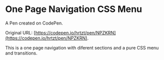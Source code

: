# One Page Navigation CSS Menu

A Pen created on CodePen.

Original URL: [https://codepen.io/hrtzt/pen/NPZKRN](https://codepen.io/hrtzt/pen/NPZKRN).

This is a one page navigation with diferent sections and a pure CSS menu and transitions.